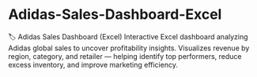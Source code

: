 # Adidas-Sales-Dashboard-Excel
🏷️ Adidas Sales Dashboard (Excel)  Interactive Excel dashboard analyzing Adidas global sales to uncover profitability insights. Visualizes revenue by region, category, and retailer — helping identify top performers, reduce excess inventory, and improve marketing efficiency.
